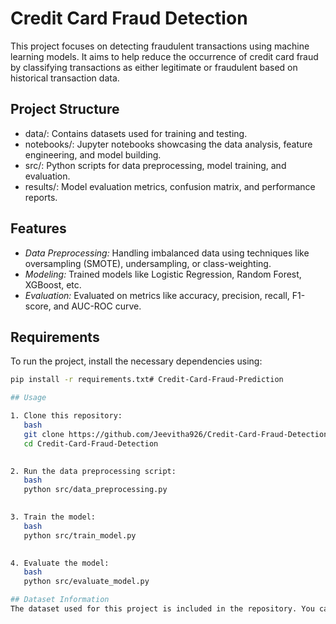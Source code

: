 # Credit Card Fraud Detection

This project focuses on detecting fraudulent transactions using machine learning models. It aims to help reduce the occurrence of credit card fraud by classifying transactions as either legitimate or fraudulent based on historical transaction data.

## Project Structure

- data/: Contains datasets used for training and testing.
- notebooks/: Jupyter notebooks showcasing the data analysis, feature engineering, and model building.
- src/: Python scripts for data preprocessing, model training, and evaluation.
- results/: Model evaluation metrics, confusion matrix, and performance reports.

## Features

- *Data Preprocessing:* Handling imbalanced data using techniques like oversampling (SMOTE), undersampling, or class-weighting.
- *Modeling:* Trained models like Logistic Regression, Random Forest, XGBoost, etc.
- *Evaluation:* Evaluated on metrics like accuracy, precision, recall, F1-score, and AUC-ROC curve.

## Requirements

To run the project, install the necessary dependencies using:

```bash
pip install -r requirements.txt# Credit-Card-Fraud-Prediction

## Usage

1. Clone this repository:
   bash
   git clone https://github.com/Jeevitha926/Credit-Card-Fraud-Detection.git
   cd Credit-Card-Fraud-Detection
   

2. Run the data preprocessing script:
   bash
   python src/data_preprocessing.py
   

3. Train the model:
   bash
   python src/train_model.py
   

4. Evaluate the model:
   bash
   python src/evaluate_model.py

## Dataset Information
The dataset used for this project is included in the repository. You can find it in the data directory.
   
